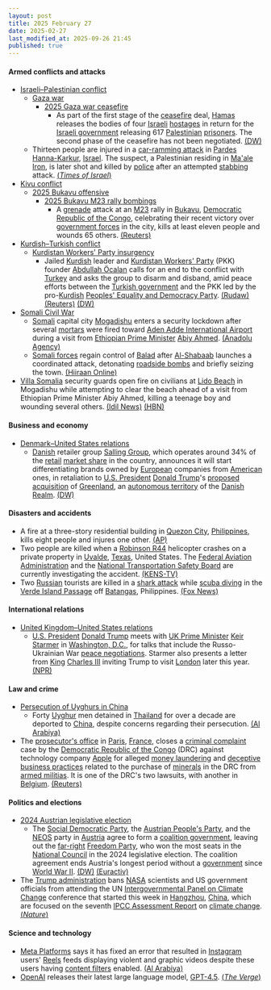 ```yaml
---
layout: post
title: 2025 February 27
date: 2025-02-27
last_modified_at: 2025-09-26 21:45
published: true
---
```



#### Armed conflicts and attacks

* [Israeli–Palestinian conflict](https://en.wikipedia.org/wiki/Israeli%E2%80%93Palestinian_conflict "Israeli–Palestinian conflict")
  * [Gaza war](https://en.wikipedia.org/wiki/Gaza_war "Gaza war")
    * [2025 Gaza war ceasefire](https://en.wikipedia.org/wiki/2025_Gaza_war_ceasefire "2025 Gaza war ceasefire")
      * As part of the first stage of the [ceasefire](https://en.wikipedia.org/wiki/Ceasefire "Ceasefire") deal, [Hamas](https://en.wikipedia.org/wiki/Hamas "Hamas") releases the bodies of four [Israeli](https://en.wikipedia.org/wiki/Israelis "Israelis") [hostages](https://en.wikipedia.org/wiki/Gaza_war_hostage_crisis "Gaza war hostage crisis") in return for the [Israeli government](https://en.wikipedia.org/wiki/Israeli_government "Israeli government") releasing 617 [Palestinian](https://en.wikipedia.org/wiki/Palestinians "Palestinians") [prisoners](https://en.wikipedia.org/wiki/Palestinian_prisoners_in_Israel "Palestinian prisoners in Israel"). The second phase of the ceasefire has not been negotiated. [(DW)](https://www.dw.com/en/final-swap-of-gaza-truce-deal-sees-return-of-4-dead-hostages/a-71767402)
  * Thirteen people are injured in a [car-ramming attack](https://en.wikipedia.org/wiki/Vehicle-ramming_attack "Vehicle-ramming attack") in [Pardes Hanna-Karkur](https://en.wikipedia.org/wiki/Pardes_Hanna-Karkur "Pardes Hanna-Karkur"), [Israel](https://en.wikipedia.org/wiki/Israel "Israel"). The suspect, a Palestinian residing in [Ma'ale Iron](https://en.wikipedia.org/wiki/Ma%27ale_Iron "Ma'ale Iron"), is later shot and killed by [police](https://en.wikipedia.org/wiki/Israel_Police "Israel Police") after an attempted [stabbing](https://en.wikipedia.org/wiki/Stabbing "Stabbing") attack. [(*Times of Israel*)](https://www.timesofisrael.com/teen-in-critical-condition-after-terror-suspect-plows-car-into-bus-stop-injuring-13/)
* [Kivu conflict](https://en.wikipedia.org/wiki/Kivu_conflict "Kivu conflict")
  * [2025 Bukavu offensive](https://en.wikipedia.org/wiki/2025_Bukavu_offensive "2025 Bukavu offensive")
    * [2025 Bukavu M23 rally bombings](https://en.wikipedia.org/wiki/2025_Bukavu_M23_rally_bombings "2025 Bukavu M23 rally bombings")
      * A [grenade](https://en.wikipedia.org/wiki/Grenade "Grenade") attack at an [M23](https://en.wikipedia.org/wiki/March_23_Movement "March 23 Movement") rally in [Bukavu](https://en.wikipedia.org/wiki/Bukavu "Bukavu"), [Democratic Republic of the Congo](https://en.wikipedia.org/wiki/Democratic_Republic_of_the_Congo "Democratic Republic of the Congo"), celebrating their recent victory over [government forces](https://en.wikipedia.org/wiki/Armed_Forces_of_the_Democratic_Republic_of_the_Congo "Armed Forces of the Democratic Republic of the Congo") in the city, kills at least eleven people and wounds 65 others. [(Reuters)](https://www.reuters.com/world/africa/blasts-m23-rally-eastern-congo-kill-11-wound-65-rebel-leader-says-2025-02-27/)
* [Kurdish–Turkish conflict](https://en.wikipedia.org/wiki/Kurdish%E2%80%93Turkish_conflict "Kurdish–Turkish conflict")
  * [Kurdistan Workers' Party insurgency](https://en.wikipedia.org/wiki/Kurdistan_Workers%27_Party_insurgency "Kurdistan Workers' Party insurgency")
    * Jailed [Kurdish](https://en.wikipedia.org/wiki/Kurds "Kurds") leader and [Kurdistan Workers' Party](https://en.wikipedia.org/wiki/Kurdistan_Workers%27_Party "Kurdistan Workers' Party") (PKK) founder [Abdullah Öcalan](https://en.wikipedia.org/wiki/Abdullah_%C3%96calan "Abdullah Öcalan") calls for an end to the conflict with [Turkey](https://en.wikipedia.org/wiki/Turkey "Turkey") and asks the group to disarm and disband, amid peace efforts between the [Turkish government](https://en.wikipedia.org/wiki/Turkish_government "Turkish government") and the PKK led by the pro-[Kurdish](https://en.wikipedia.org/wiki/Kurds_in_Turkey "Kurds in Turkey") [Peoples' Equality and Democracy Party](https://en.wikipedia.org/wiki/Peoples%27_Equality_and_Democracy_Party "Peoples' Equality and Democracy Party"). [(Rudaw)](https://www.rudaw.net/english/middleeast/turkey/27022025) [(Reuters)](https://www.reuters.com/world/middle-east/turkeys-pro-kurdish-party-sets-off-visit-jailed-militant-leader-2025-02-27/) [(DW)](https://www.dw.com/en/turkey-ocalan-calls-for-pkk-to-lay-down-weapons/a-71773113)
* [Somali Civil War](https://en.wikipedia.org/wiki/Somali_Civil_War_%282009%E2%80%93present%29 "Somali Civil War (2009–present)")
  * [Somali](https://en.wikipedia.org/wiki/Somalia "Somalia") capital city [Mogadishu](https://en.wikipedia.org/wiki/Mogadishu "Mogadishu") enters a security lockdown after several [mortars](https://en.wikipedia.org/wiki/Mortar_%28weapon%29 "Mortar (weapon)") were fired toward [Aden Adde International Airport](https://en.wikipedia.org/wiki/Aden_Adde_International_Airport "Aden Adde International Airport") during a visit from [Ethiopian Prime Minister](https://en.wikipedia.org/wiki/Prime_Minister_of_Ethiopia "Prime Minister of Ethiopia") [Abiy Ahmed](https://en.wikipedia.org/wiki/Abiy_Ahmed "Abiy Ahmed"). [(Anadolu Agency)](http://v.aa.com.tr/3494950)
  * [Somali forces](https://en.wikipedia.org/wiki/Somali_National_Army "Somali National Army") regain control of [Balad](https://en.wikipedia.org/wiki/Balad%2C_Somalia "Balad, Somalia") after [Al-Shabaab](https://en.wikipedia.org/wiki/Al-Shabaab_%28militant_group%29 "Al-Shabaab (militant group)") launches a coordinated attack, detonating [roadside bombs](https://en.wikipedia.org/wiki/Improvised_explosive_device "Improvised explosive device") and briefly seizing the town. [(Hiiraan Online)](https://www.hiiraan.com/news4/2025/Feb/200443/somali_forces_regain_control_of_bal_ad_after_deadly_al_shabaab_attack.aspx)
* [Villa Somalia](https://en.wikipedia.org/wiki/Villa_Somalia "Villa Somalia") security guards open fire on civilians at [Lido Beach](https://en.wikipedia.org/wiki/Lido_Beach%2C_Mogadishu "Lido Beach, Mogadishu") in Mogadishu while attempting to clear the beach ahead of a visit from Ethiopian Prime Minister Abiy Ahmed, killing a teenage boy and wounding several others. [(Idil News)](https://www.idilnews.com/teenager-shot-dead-as-somali-security-forces-clear-beach-for-ethiopian-pms-visit/) [(HBN)](https://hbnonlinetv.com/khasaare-dhimasho-oo-ka-dhashay-rasaas-lagu-kala-ergayey-dad-shacab-ah-muqdisho/)

#### Business and economy

* [Denmark–United States relations](https://en.wikipedia.org/wiki/Denmark%E2%80%93United_States_relations "Denmark–United States relations")
  * [Danish](https://en.wikipedia.org/wiki/Denmark "Denmark") retailer group [Salling Group](https://en.wikipedia.org/wiki/Salling_Group "Salling Group"), which operates around 34% of the [retail](https://en.wikipedia.org/wiki/Retail "Retail") [market share](https://en.wikipedia.org/wiki/Market_share "Market share") in the country, announces it will start differentiating brands owned by [European](https://en.wikipedia.org/wiki/European_Union "European Union") companies from [American](https://en.wikipedia.org/wiki/United_States "United States") ones, in retaliation to [U.S. President](https://en.wikipedia.org/wiki/United_States_President "United States President") [Donald Trump](https://en.wikipedia.org/wiki/Donald_Trump "Donald Trump")'s [proposed acquisition](https://en.wikipedia.org/wiki/Proposed_United_States_acquisition_of_Greenland "Proposed United States acquisition of Greenland") of [Greenland](https://en.wikipedia.org/wiki/Greenland "Greenland"), an [autonomous territory](https://en.wikipedia.org/wiki/Autonomous_territory "Autonomous territory") of the [Danish Realm](https://en.wikipedia.org/wiki/Danish_Realm "Danish Realm"). [(DW)](https://www.dw.com/en/danish-grocery-chain-to-distinguish-european-from-us-goods/a-71773488)

#### Disasters and accidents

* A fire at a three-story residential building in [Quezon City](https://en.wikipedia.org/wiki/Quezon_City "Quezon City"), [Philippines](https://en.wikipedia.org/wiki/Philippines "Philippines"), kills eight people and injures one other. [(AP)](https://apnews.com/article/philippines-deadly-building-fire-ee49c46908c2d074b5a229faf773b170)
* Two people are killed when a [Robinson R44](https://en.wikipedia.org/wiki/Robinson_R44 "Robinson R44") helicopter crashes on a private property in [Uvalde](https://en.wikipedia.org/wiki/Uvalde%2C_Texas "Uvalde, Texas"), [Texas](https://en.wikipedia.org/wiki/Texas "Texas"), United States. The [Federal Aviation Administration](https://en.wikipedia.org/wiki/Federal_Aviation_Administration "Federal Aviation Administration") and the [National Transportation Safety Board](https://en.wikipedia.org/wiki/National_Transportation_Safety_Board "National Transportation Safety Board") are currently investigating the accident. [(KENS-TV)](https://www.kens5.com/video/news/local/texas/latest-details-in-deadly-helicopter-crash-in-kinney-county/273-77d7fde6-3362-4432-a665-e7642e95ffbd)
* Two [Russian](https://en.wikipedia.org/wiki/Russians "Russians") tourists are killed in a [shark attack](https://en.wikipedia.org/wiki/Shark_attack "Shark attack") while [scuba diving](https://en.wikipedia.org/wiki/Scuba_diving "Scuba diving") in the [Verde Island Passage](https://en.wikipedia.org/wiki/Verde_Island_Passage "Verde Island Passage") off [Batangas](https://en.wikipedia.org/wiki/Batangas "Batangas"), Philippines. [(Fox News)](https://www.foxnews.com/world/philippines-shark-attack-2-tourists-killed-popular-diving-spot)

#### International relations

* [United Kingdom–United States relations](https://en.wikipedia.org/wiki/United_Kingdom%E2%80%93United_States_relations "United Kingdom–United States relations")
  * [U.S. President](https://en.wikipedia.org/wiki/President_of_the_United_States "President of the United States") [Donald Trump](https://en.wikipedia.org/wiki/Donald_Trump "Donald Trump") meets with [UK Prime Minister](https://en.wikipedia.org/wiki/Prime_Minister_of_the_United_Kingdom "Prime Minister of the United Kingdom") [Keir Starmer](https://en.wikipedia.org/wiki/Keir_Starmer "Keir Starmer") in [Washington, D.C.](https://en.wikipedia.org/wiki/Washington%2C_D.C. "Washington, D.C."), for talks that include the Russo-Ukrainian War [peace negotiations](https://en.wikipedia.org/wiki/Peace_negotiations_in_the_Russian_invasion_of_Ukraine "Peace negotiations in the Russian invasion of Ukraine"). Starmer also presents a letter from [King](https://en.wikipedia.org/wiki/Monarchy_of_the_United_Kingdom "Monarchy of the United Kingdom") [Charles III](https://en.wikipedia.org/wiki/Charles_III "Charles III") inviting Trump to visit [London](https://en.wikipedia.org/wiki/London "London") later this year. [(NPR)](https://www.npr.org/2025/02/27/nx-s1-5310656/trump-keir-starmer-russia-ukraine)

#### Law and crime

* [Persecution of Uyghurs in China](https://en.wikipedia.org/wiki/Persecution_of_Uyghurs_in_China "Persecution of Uyghurs in China")
  * Forty [Uyghur](https://en.wikipedia.org/wiki/Uyghurs "Uyghurs") men detained in [Thailand](https://en.wikipedia.org/wiki/Thailand "Thailand") for over a decade are deported to [China](https://en.wikipedia.org/wiki/China "China"), despite concerns regarding their persecution. [(Al Arabiya)](https://english.alarabiya.net/News/world/2025/02/27/40-uyghur-men-detained-in-thailand-for-more-than-a-decade-have-been-deported-to-china)
* The [prosecutor's office](https://en.wikipedia.org/wiki/Tribunal_de_grande_instance_de_Paris "Tribunal de grande instance de Paris") in [Paris](https://en.wikipedia.org/wiki/Paris "Paris"), [France](https://en.wikipedia.org/wiki/France "France"), closes a [criminal complaint](https://en.wikipedia.org/wiki/Complaint "Complaint") case by the [Democratic Republic of the Congo](https://en.wikipedia.org/wiki/Democratic_Republic_of_the_Congo "Democratic Republic of the Congo") (DRC) against technology company [Apple](https://en.wikipedia.org/wiki/Apple_%28company%29 "Apple (company)") for alleged [money laundering](https://en.wikipedia.org/wiki/Money_laundering "Money laundering") and [deceptive business practices](https://en.wikipedia.org/wiki/Unfair_business_practices "Unfair business practices") related to the purchase of [minerals](https://en.wikipedia.org/wiki/Illegal_mining "Illegal mining") in the DRC from [armed militias](https://en.wikipedia.org/wiki/List_of_armed_groups_in_the_Democratic_Republic_of_the_Congo "List of armed groups in the Democratic Republic of the Congo"). It is one of the DRC's two lawsuits, with another in [Belgium](https://en.wikipedia.org/wiki/Belgium "Belgium"). [(Reuters)](https://www.reuters.com/technology/paris-prosecutor-closes-case-against-apple-over-congo-minerals-document-2025-02-27/)

#### Politics and elections

* [2024 Austrian legislative election](https://en.wikipedia.org/wiki/2024_Austrian_legislative_election "2024 Austrian legislative election")
  * The [Social Democratic Party](https://en.wikipedia.org/wiki/Social_Democratic_Party_of_Austria "Social Democratic Party of Austria"), the [Austrian People's Party](https://en.wikipedia.org/wiki/Austrian_People%27s_Party "Austrian People's Party"), and the [NEOS](https://en.wikipedia.org/wiki/NEOS_%28Austria%29 "NEOS (Austria)") party in [Austria](https://en.wikipedia.org/wiki/Austria "Austria") agree to form a [coalition government](https://en.wikipedia.org/wiki/Coalition_government "Coalition government"), leaving out the [far-right](https://en.wikipedia.org/wiki/Far-right_politics "Far-right politics") [Freedom Party](https://en.wikipedia.org/wiki/Freedom_Party_of_Austria "Freedom Party of Austria"), who won the most seats in the [National Council](https://en.wikipedia.org/wiki/National_Council_%28Austria%29 "National Council (Austria)") in the 2024 legislative election. The coalition agreement ends Austria's longest period without a [government](https://en.wikipedia.org/wiki/Government_of_Austria "Government of Austria") since [World War II](https://en.wikipedia.org/wiki/World_War_II "World War II"). [(DW)](https://www.dw.com/en/austria-centrist-parties-form-coalition-without-far-right/a-71765298) [(Euractiv)](https://www.euractiv.com/section/politics/news/austria-centrist-parties-agree-on-coalition-government/)
* The [Trump administration](https://en.wikipedia.org/wiki/Second_presidency_of_Donald_Trump "Second presidency of Donald Trump") bans [NASA](https://en.wikipedia.org/wiki/NASA "NASA") scientists and US government officials from attending the UN [Intergovernmental Panel on Climate Change](https://en.wikipedia.org/wiki/Intergovernmental_Panel_on_Climate_Change "Intergovernmental Panel on Climate Change") conference that started this week in [Hangzhou](https://en.wikipedia.org/wiki/Hangzhou "Hangzhou"), [China](https://en.wikipedia.org/wiki/China "China"), which are focused on the seventh [IPCC Assessment Report](https://en.wikipedia.org/wiki/IPCC_Sixth_Assessment_Report "IPCC Sixth Assessment Report") on [climate change](https://en.wikipedia.org/wiki/Climate_change "Climate change"). [(*Nature*)](https://www.nature.com/articles/d41586-025-00596-0)

#### Science and technology

* [Meta Platforms](https://en.wikipedia.org/wiki/Meta_Platforms "Meta Platforms") says it has fixed an error that resulted in [Instagram](https://en.wikipedia.org/wiki/Instagram "Instagram") users' [Reels](https://en.wikipedia.org/wiki/Instagram_Reels "Instagram Reels") feeds displaying violent and graphic videos despite these users having [content filters](https://en.wikipedia.org/wiki/Content_filter "Content filter") enabled. [(Al Arabiya)](https://english.alarabiya.net/News/world/2025/02/27/meta-fixes-error-that-flooded-instagram-reels-with-violent-videos)
* [OpenAI](https://en.wikipedia.org/wiki/OpenAI "OpenAI") releases their latest large language model, [GPT-4.5](https://en.wikipedia.org/wiki/GPT-4.5 "GPT-4.5"). [(*The Verge*)](https://www.theverge.com/news/620021/openai-gpt-4-5-orion-ai-model-release)
